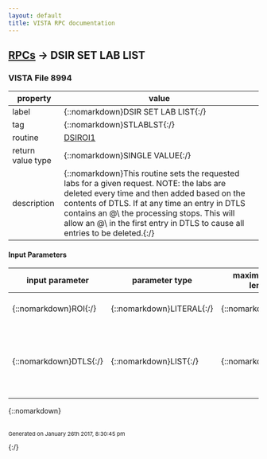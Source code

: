 ```yaml
---
layout: default
title: VISTA RPC documentation
---
```




## [RPCs](TableOfContent.md) &#8594; DSIR SET LAB LIST 



### VISTA File 8994 


 property | value 
--- | --- 
 label | {::nomarkdown}DSIR SET LAB LIST{:/}
 tag | {::nomarkdown}STLABLST{:/}
 routine | [DSIROI1](http://code.osehra.org/dox/Routine_DSIROI1_source.html)
 return value type | {::nomarkdown}SINGLE VALUE{:/}
 description | {::nomarkdown}This routine sets the requested labs for a given request.  NOTE: the labs are deleted every time and then added  based on the contents of DTLS.  If at any time  an entry in DTLS contains an \@\ the processing   stops.  This will allow an \@\ in the first   entry in DTLS to cause all entries to be deleted.{:/}

#### Input Parameters

| input parameter | parameter type | maximum data length | required | description | 
| --- | --- | --- | --- | --- | 
| {::nomarkdown}ROI{:/} | {::nomarkdown}LITERAL{:/} | {::nomarkdown}10{:/} | {::nomarkdown}true{:/} | {::nomarkdown}INPUT PARAMETER   ROI = REQUEST IEN{:/} | 
| {::nomarkdown}DTLS{:/} | {::nomarkdown}LIST{:/} | {::nomarkdown}61{:/} | {::nomarkdown}true{:/} | {::nomarkdown} INPUT PARAMETER    DTLS = LAB LIST DETAILS - AN ARRAY OF LAB LIST TITLES       DTLS FORMAT:  #^LAB_TITLE{:/} | 

{::nomarkdown} <br/><br/><p style="font-size: 11px">Generated on January 26th 2017, 8:30:45 pm</p>{:/}